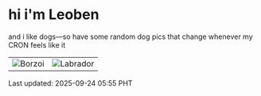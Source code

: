 # hi i'm Leoben

and i like dogs—so have some random dog pics that change whenever my CRON feels like it

|  |  |
|--------|----------|
| ![Borzoi](https://random-dog-vercel.vercel.app/api/random-borzoi?v=1758664534) | ![Labrador](https://random-dog-vercel.vercel.app/api/random-labrador?v=1758664534) |

Last updated: 2025-09-24 05:55 PHT
